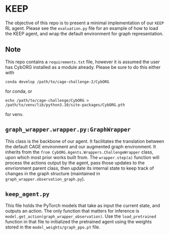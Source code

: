 # KEEP 

The objective of this repo is to present a minimal implementation of our `KEEP` RL agent. Please see the `evaluation.py` file for an example of how to load the KEEP agent, and wrap the default environment for graph representation. 

## Note

This repo contains a `requirements.txt` file, however it is assumed the user has CybORG installed as a module already. Please be sure to do this either with 

    conda develop /path/to/cage-challenge-2/CybORG

for conda, or 

    echo /path/to/cage-challenge/CybORG > /path/to/venv/lib/python3.10/site-packages/CybORG.pth

for venv. 

## `graph_wrapper.wrapper.py:GraphWrapper` 
This class is the backbone of our agent. It facilitates the translation between the default CAGE environment and our augmented graph environment. It inherits from the `from CybORG.Agents.Wrappers.ChallengeWrapper` class, upon which most prior works built from. The `wrapper.step(a)` function will process the actions output by the agent, pass those updates to the envrionment parent class, then update its internal state to keep track of changes in the graph structure (maintained in `graph_wrapper.observation_graph.py`). 

## `keep_agent.py`
This file holds the PyTorch models that take as input the current state, and outputs an action. The only function that matters for inference is `model.get_action(graph_wrapper_observation)`. Use the `load_pretrained` function in that file to initialized the pretrained agent using the weights stored in the `model_weights/graph_ppo.pt` file. 